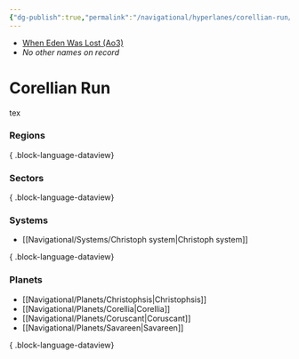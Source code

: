 ```yaml
---
{"dg-publish":true,"permalink":"/navigational/hyperlanes/corellian-run/","tags":["map","hyperlane"],"noteIcon":"saber1"}
---
```


- [When Eden Was Lost (Ao3)](https://archiveofourown.org/works/19334440/chapters/45992584)
- *No other names on record*
# Corellian Run
tex

### Regions

{ .block-language-dataview}
### Sectors

{ .block-language-dataview}
### Systems
- [[Navigational/Systems/Christoph system\|Christoph system]]

{ .block-language-dataview}
### Planets
- [[Navigational/Planets/Christophsis\|Christophsis]]
- [[Navigational/Planets/Corellia\|Corellia]]
- [[Navigational/Planets/Coruscant\|Coruscant]]
- [[Navigational/Planets/Savareen\|Savareen]]

{ .block-language-dataview}
